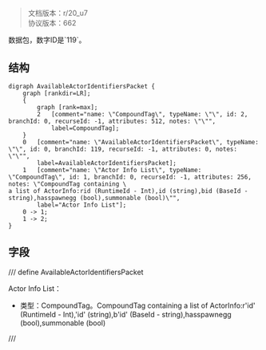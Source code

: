 # <!-- md:samp AvailableActorIdentifiersPacket -->

> 文档版本：r/20_u7<br/>协议版本：662

<!-- md:samp AvailableActorIdentifiersPacket -->数据包，数字ID是`119`。

## 结构

```viz
digraph AvailableActorIdentifiersPacket {
	graph [rankdir=LR];
	{
		graph [rank=max];
		2	[comment="name: \"CompoundTag\", typeName: \"\", id: 2, branchId: 0, recurseId: -1, attributes: 512, notes: \"\"",
			label=CompoundTag];
	}
	0	[comment="name: \"AvailableActorIdentifiersPacket\", typeName: \"\", id: 0, branchId: 119, recurseId: -1, attributes: 0, notes: \"\"",
		label=AvailableActorIdentifiersPacket];
	1	[comment="name: \"Actor Info List\", typeName: \"CompoundTag\", id: 1, branchId: 0, recurseId: -1, attributes: 256, notes: \"CompoundTag containing \
a list of ActorInfo:rid (RuntimeId - Int),id (string),bid (BaseId - string),hasspawnegg (bool),summonable (bool)\"",
		label="Actor Info List"];
	0 -> 1;
	1 -> 2;
}

```

## 字段

/// define
AvailableActorIdentifiersPacket

Actor Info List：[<!-- md:samp CompoundTag -->](../types/compoundtag.md)

- 类型：CompoundTag。CompoundTag containing a list of ActorInfo:r'id' (RuntimeId - Int),'id' (string),b'id' (BaseId - string),hasspawnegg (bool),summonable (bool)


///
